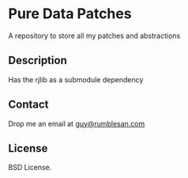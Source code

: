 # Pure Data Patches

A repository to store all my patches and abstractions


## Description

Has the rjlib as a submodule dependency


## Contact

Drop me an email at guy@rumblesan.com


## License

BSD License.

